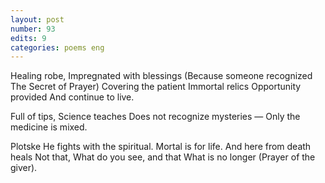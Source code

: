 ```yaml
---
layout: post
number: 93
edits: 9
categories: poems eng
---
```


Healing robe,
Impregnated with blessings
(Because someone recognized 
The Secret of Prayer)
Covering the patient
Immortal relics
Opportunity provided
And continue to live.

Full of tips,
Science teaches
Does not recognize mysteries —
Only the medicine is mixed.

Plotske
He fights with the spiritual.
Mortal is for life.
And here from death heals 
Not that, 
What do you see, and that 
What is no longer
(Prayer of the giver).
